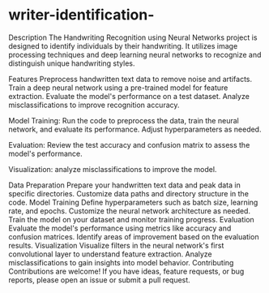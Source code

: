 # writer-identification-

Description
The Handwriting Recognition using Neural Networks project is designed to identify individuals by their handwriting. It utilizes image processing techniques and deep learning neural networks to recognize and distinguish unique handwriting styles.

Features
Preprocess handwritten text data to remove noise and artifacts.
Train a deep neural network using a pre-trained model for feature extraction.
Evaluate the model's performance on a test dataset.
Analyze misclassifications to improve recognition accuracy.



Model Training: Run the code to preprocess the data, train the neural network, and evaluate its performance. Adjust hyperparameters as needed.

Evaluation: Review the test accuracy and confusion matrix to assess the model's performance.

Visualization: analyze misclassifications to improve the model.

Data Preparation
Prepare your handwritten text data and peak data in specific directories.
Customize data paths and directory structure in the code.
Model Training
Define hyperparameters such as batch size, learning rate, and epochs.
Customize the neural network architecture as needed.
Train the model on your dataset and monitor training progress.
Evaluation
Evaluate the model's performance using metrics like accuracy and confusion matrices.
Identify areas of improvement based on the evaluation results.
Visualization
Visualize filters in the neural network's first convolutional layer to understand feature extraction.
Analyze misclassifications to gain insights into model behavior.
Contributing
Contributions are welcome! If you have ideas, feature requests, or bug reports, please open an issue or submit a pull request.



